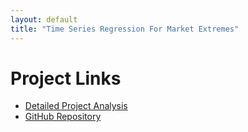 ```yaml
---
layout: default
title: "Time Series Regression For Market Extremes"
---
```

# Project Links
- [Detailed Project Analysis](/Time-Series-Reg)
- [GitHub Repository](https://github.com/majidjangani/Time-Series-Regression-For-Market-Extremes)

